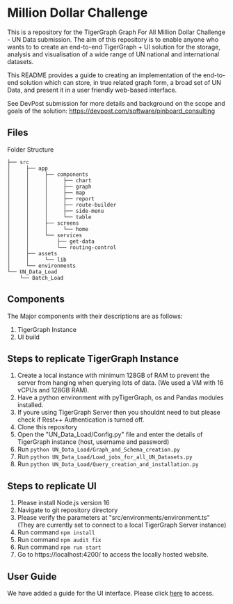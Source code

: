
# Million Dollar Challenge

This is a repository for the TigerGraph Graph For All Million Dollar Challenge - UN Data submission. The aim of this repository is to enable anyone who wants to to create an end-to-end TigerGraph + UI solution for the storage, analysis and visualisation of a wide range of UN national and international datasets.

This README provides a guide to creating an implementation of the end-to-end solution which can store, in true related graph form, a broad set of UN Data, and present it in a user friendly web-based interface.

See DevPost submission for more details and background on the scope and goals of the solution: https://devpost.com/software/pinboard_consulting

## Files
Folder Structure
```
├── src
│     ├── app
│     │     ├── components
│     │     │     ├── chart
│     │     │     ├── graph
│     │     │     ├── map
│     │     │     ├── report
│     │     │     ├── route-builder
│     │     │     ├── side-menu
│     │     │     └── table
│     │     ├── screens
│     │     │     └── home
│     │     └── services
│     │         ├── get-data
│     │         └── routing-control
│     ├── assets
│     │     └── lib
│     └── environments
└── UN_Data_Load
    └── Batch_Load
```
## Components
The Major components with their descriptions are as follows:
1. TigerGraph Instance
2. UI build
 
## Steps to replicate TigerGraph Instance
1. Create a local instance with minimum  128GB of RAM to prevent the server from hanging when querying lots of data. (We used a VM with 16 vCPUs and 128GB RAM).
2. Have a python environment with pyTigerGraph, os and Pandas modules installed.
3. If youre using TigerGraph Server then you shouldnt need to but please check if Rest++ Authentication is turned off.   
4. Clone this repository
5. Open the "UN_Data_Load/Config.py" file and enter the details of TigerGraph instance (host, username and password) 
6. Run `python UN_Data_Load/Graph_and_Schema_creation.py` 
7. Run `python UN_Data_Load/Load_jobs_for_all_UN_Datasets.py`
8. Run `python UN_Data_Load/Query_creation_and_installation.py`

## Steps to replicate UI
1. Please install Node.js version 16
2. Navigate to git repository directory
3. Please verify the parameters at "src/environments/environment.ts" (They are currently set to connect to a local TigerGraph Server instance)
4. Run command `npm install`
5. Run command `npm audit fix`
6. Run command `npm run start`
7. Go to https://localhost:4200/ to access the locally hosted website. 

## User Guide
We have added a guide for the UI interface. Please click [here](https://github.com/PinboardConsulting/TigerGraphMillionDollarChallenge/blob/main/UI_User_Guide.pdf) to access.  

